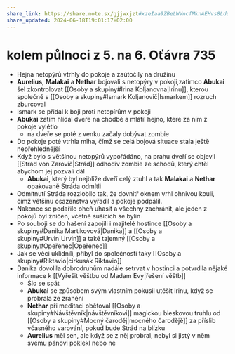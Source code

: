 ```yaml
---
share_link: https://share.note.sx/gjjwxjzt#xzeIaa9ZBeLWVncfMknAEHvs8LducE+91y4OntfIRDs
share_updated: 2024-06-18T19:01:17+02:00
---
```

# kolem půlnoci z 5. na 6. Oťávra 735 
- Hejna netopýrů vtrhly do pokoje a zaútočily na družinu
- **Aurelius**, **Malakai** a **Nethar** bojovali s netopýry v pokoji,zatímco **Abukai** šel zkontrolovat [[Osoby a skupiny#Irina Koljanovna|Irinu]], kterou společně s [[Osoby a skupiny#Ismark Koljanovič|Ismarkem]] rozruch zburcoval
- Ismark se přidal k boji proti netopírům v pokoji
- **Abukai** zatím hlídal dveře na chodbě a mlátil hejno, které za ním z pokoje vylétlo
	- na dveře se poté z venku začaly dobývat zombie
- Do pokoje poté vtrhla mlha, čímž se celá bojová situace stala ještě nepřehlednější
- Když bylo s většinou netopýrů vypořádáno, na prahu dveří se objevil [[Strád von Zarovič|Strád]] odhodiv zombie ze schodů, který chtěl abychom jej pozvali dál
	- **Abukai**, který byl nejblíže dveří celý ztuhl a tak **Malakai** a **Nethar** opakovaně Stráda odmítli
- Odmítnutí Stráda rozzlobilo tak, že dovnitř oknem vrhl ohnivou kouli, čímž většinu osazenstva vyřadil a pokoje podpálil.
- Nakonec se podařilo oheň uhasit a všechny zachránit, ale jeden z pokojů byl zničen, včetně sušících se bylin
- Po souboji se do hašení zapojili i majitelé hostince [[Osoby a skupiny#Danika Martikovová|Danika]] a [[Osoby a skupiny#Urvin|Urvin]] a také tajemný [[Osoby a skupiny#Opeřenec|Opeřenec]]
- Jak se věci uklidnili, přibyl do společnosti taky [[Osoby a skupiny#Riktavio|cirkusák Riktavio]]
- Danika dovolila dobrodruhům nadále setrvat v hostinci a potvrdila nějaké informace k [[Vyřešit věštbu od Madam Evy|řešení věštb]]
	- Šlo se spát
	- **Abukai** se způsobem svým vlastním pokusil utěšit Irinu, když se probrala ze zranění
	- **Nethar** při meditaci obětoval [[Osoby a skupiny#Návštěvník|návštěvníkovi]] magickou bleskovou truhlu od [[Osoby a skupiny#Mocný čaroděj|mocného čarodějě]] za příslib včasného varování, pokud bude Strád na blízku
	- **Aurelius** měl sen, ale když se z něj probral, nebyl si jistý v něm svému pánovi poklekl nebo ne